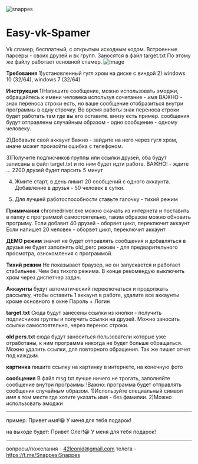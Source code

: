 ![snappes](https://user-images.githubusercontent.com/111605401/212009802-aaa40f36-9766-462b-8292-aa7d92296bd8.png)

# Easy-vk-Spamer
Vk спамер, бесплатный, с открытым исходным кодом.
Встроенные парсеры - своих друзей и вк групп.
Заносятся в файл target.txt
По этому же файлу работает основной спамер.
![image](https://user-images.githubusercontent.com/111605401/212009704-6738c7a4-8c17-412b-8d54-a1603e7992f6.png)


__Требования__ 
1)установленный гугл хром на диске с виндой
2) windows 10 (32/64), windows 7 (32/64)

__Инструкция__
1)Напишите сообщение, можно использовать эмоджи,
обращайтесь к имени человека используя сочетание -  _имя_
ВАЖНО - знак переноса строки есть, но ваше сообщение отобразиться внутри
программы в одну строчку. Во время работы знак переноса строки будет работать
там где вы его оставите.
внизу есть пример.
сообщения будут отправлены случайным образом - одно сообщение - одному человеку.

2)Добавьте свой аккаунт
Важно - зайдите на него через гугл хром, иначе может произойти
ошибка с телефоном.

3)Получите подписчиков группы или ссылки друзей, оба будут записаны 
в файл target.txt и по ним будет идти работа.
ВАЖНО! - ждите ... 2200 друзей будет парсить 5 минут

4) Жмите старт, в день лимит 20 сообщений с одного аккаунта.
Добавление в друзья - 50 человек в сутки.

5) Для лучшей работоспособности ставьте галочку - тихий режим

__Примичания__
chromedriver.exe можно скачать из интернета 
и поставить в папку с программой самостоятельно, 
таким образом можно обновить прогрмму.
Если добавит 40 друзей - оборвет цикл, переключит аккаунт
Если напишет 20 человек - оборвет цикл, переключит аккаунт

__ДЕМО режим__
значит не будет отправлять сообщения и добавляться в друзья
не будет заполнять old_perc 
режим - для предварительного просмотра,
ознокомления с программой.

__Тихий режим__
Не показывает браузер, но он запускается и 
работает стабильнее. Чем без тихого режима.
В конце рекомендую выключить хром через диспетчер
задач.

__Аккаунты__
будут автоматический переключаться
и продолжать рассылку, чтобы 
оставить 1 аккаунт в работе, удалите
все аккаунты кроме основного в окне
Пароль + Логин

__target.txt__
Сюда будут занесены ссылки из кнопки - получить подписчиков группы
и получить ссылки на друзей.
Можно заносить ссылки самостоятельно, через перенос строки.

__old pers.txt__
сюда будут заноситься пользователи которые
уже отработаны, к ним программа никогда не будет
больше обращаться. Можно удалить ссылки, для повторного
обращения. Так же пишет отчет под каждым.

__картинка__
пишите ссылку на картинку в интернете, на конечную фото

__сообщения__
В файл msg.txt лучше ничего не трогать, заполняйте сообщение внутри программы
!Важно: программа будет отправлять сообщения случайным образом.
1)Используйте специальный символ _имя_ в том месте где хотите указать имя - без фамилии. 
2)Можно использовать эмоджи
__________
пример:
Привет _имя_!😀
У меня для тебя подарок!

на выходе будет:
Привет Олег!😀
У меня для тебя подарок!
__________
вопросы/пожелания - 42leonid@gmail.com
телега - https://t.me/SnappesiSnappes
